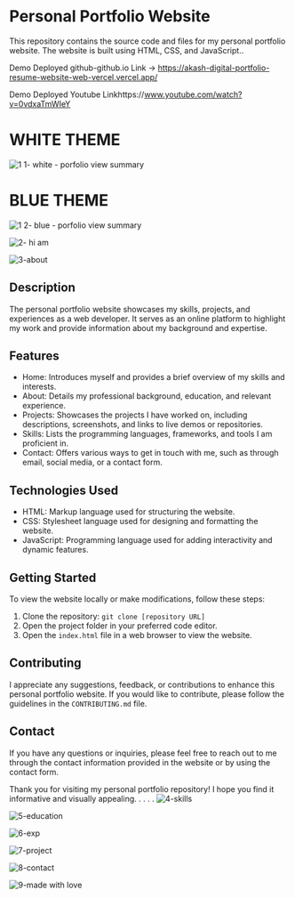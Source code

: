 # Personal Portfolio Website
This repository contains the source code and files for my personal portfolio website. The website is built using HTML, CSS, and JavaScript..

Demo Deployed github-github.io Link ->  https://akash-digital-portfolio-resume-website-web-vercel.vercel.app/    

Demo Deployed Youtube  Linkhttps://www.youtube.com/watch?v=0vdxaTmWIeY


# WHITE THEME
![1 1- white - porfolio view summary](https://github.com/akashkam559/Akash_Digital_Portfolio_Resume_Website-WebVercel/assets/41515202/8fc35930-e7f5-4b22-9067-55c51343ac49)


# BLUE THEME
![1 2- blue - porfolio view summary](https://github.com/akashkam559/Akash_Digital_Portfolio_Resume_Website-WebVercel/assets/41515202/96392e5c-c5d3-418d-843b-37f1e80f261b)

![2- hi am](https://github.com/akashkam559/Akash_Digital_Portfolio_Resume_Website-WebVercel/assets/41515202/8bb366e9-71bb-4483-a37e-cec2e427318d)

![3-about](https://github.com/akashkam559/Akash_Digital_Portfolio_Resume_Website-WebVercel/assets/41515202/2e4a30ba-90ec-4cff-8195-296c0440feb6)


## Description

The personal portfolio website showcases my skills, projects, and experiences as a web developer. It serves as an online platform to highlight my work and provide information about my background and expertise.

## Features

- Home: Introduces myself and provides a brief overview of my skills and interests.
- About: Details my professional background, education, and relevant experience.
- Projects: Showcases the projects I have worked on, including descriptions, screenshots, and links to live demos or repositories.
- Skills: Lists the programming languages, frameworks, and tools I am proficient in.
- Contact: Offers various ways to get in touch with me, such as through email, social media, or a contact form.

## Technologies Used

- HTML: Markup language used for structuring the website.
- CSS: Stylesheet language used for designing and formatting the website.
- JavaScript: Programming language used for adding interactivity and dynamic features.

## Getting Started

To view the website locally or make modifications, follow these steps:

1. Clone the repository: `git clone [repository URL]`
2. Open the project folder in your preferred code editor.
3. Open the `index.html` file in a web browser to view the website.

## Contributing

I appreciate any suggestions, feedback, or contributions to enhance this personal portfolio website. If you would like to contribute, please follow the guidelines in the `CONTRIBUTING.md` file.

## Contact

If you have any questions or inquiries, please feel free to reach out to me through the contact information provided in the website or by using the contact form.

Thank you for visiting my personal portfolio repository! I hope you find it informative and visually appealing.
.
.
.
.
![4-skills](https://github.com/akashkam559/Akash_Digital_Portfolio_Resume_Website-WebVercel/assets/41515202/3d7f4f67-7d88-408e-9148-70bf89524bc4)

![5-education](https://github.com/akashkam559/Akash_Digital_Portfolio_Resume_Website-WebVercel/assets/41515202/d9f71fab-abbb-456e-ab35-10749cc19da5)

![6-exp](https://github.com/akashkam559/Akash_Digital_Portfolio_Resume_Website-WebVercel/assets/41515202/842ee82a-f60d-4cbb-84d8-36ff812a0a1e)

![7-project](https://github.com/akashkam559/Akash_Digital_Portfolio_Resume_Website-WebVercel/assets/41515202/dd0c56ff-84ad-4ea2-b4dd-55fca952c063)

![8-contact](https://github.com/akashkam559/Akash_Digital_Portfolio_Resume_Website-WebVercel/assets/41515202/664e9bab-68ac-4200-a247-86052b504195)

![9-made with love](https://github.com/akashkam559/Akash_Digital_Portfolio_Resume_Website-WebVercel/assets/41515202/28148725-5d78-47cc-835b-a689a8853226)












